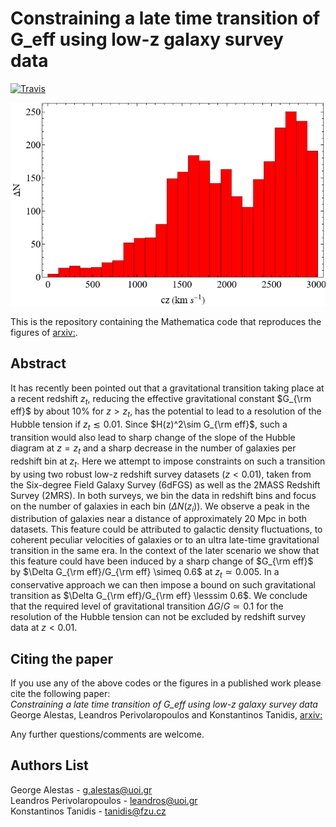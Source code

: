 # Constraining a late time transition of G_eff using low-z galaxy survey data

[![Travis](https://img.shields.io/badge/language-Mathematica-green.svg)]()

<p align="center">
<img src="preview.PNG" width="700" title="preview" />
</p>

This is the repository containing the Mathematica code that reproduces the figures of [arxiv:]().

## Abstract
It has recently been pointed out that a gravitational transition taking place at a recent redshift $z_t$, reducing the effective gravitational constant $G_{\rm eff}$ by about $10\%$ for $z>z_t$, has the potential to lead to a resolution of the Hubble tension if $z_t\lesssim 0.01$. Since $H(z)^2\sim G_{\rm eff}$, such a transition would also lead to sharp change of the slope of the Hubble diagram at $z=z_t$ and a sharp decrease in the number of galaxies per redshift bin at $z_t$. Here we attempt to impose constraints on such a transition by using two robust  low-z redshift survey datasets ($z<0.01$), taken from the Six-degree Field Galaxy Survey (6dFGS) as well as the 2MASS Redshift Survey (2MRS). In both surveys, we bin the data in redshift bins and focus on the number of galaxies in each bin ($\Delta N(z_i)$). We observe a peak in the distribution of galaxies near a distance of approximately 20 Mpc in both datasets. This feature could be attributed to galactic density fluctuations, to coherent peculiar velocities of galaxies  or to an ultra late-time gravitational transition in the same era. In the context of the later scenario we show that this feature could have been induced by a sharp change of $G_{\rm eff}$ by $\Delta G_{\rm eff}/G_{\rm eff} \simeq 0.6$ at $z_t\simeq 0.005$. In a conservative approach we can then impose a bound on such gravitational transition as $\Delta G_{\rm eff}/G_{\rm eff} \lesssim 0.6$. We conclude that the required level of gravitational transition $\Delta G/G \simeq 0.1$ for the resolution of the Hubble tension can not be excluded by redshift survey data at $z<0.01$.

## Citing the paper 
If you use any of the above codes or the figures in a published work please cite the following paper:
<br>*Constraining a late time transition of G_eff using low-z galaxy survey data*
<br>George Alestas, Leandros Perivolaropoulos and Konstantinos Tanidis, [arxiv:]()

Any further questions/comments are welcome.


## Authors List
George Alestas - <g.alestas@uoi.gr>
<br>Leandros Perivolaropoulos - <leandros@uoi.gr>
<br>Konstantinos Tanidis - <tanidis@fzu.cz>
